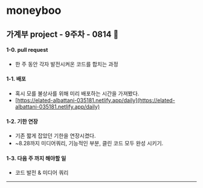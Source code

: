 # moneyboo

## 가계부 project - 9주차 - 0814 🎈
#### 1-0. pull request
- 한 주 동안 각자 발전시켜온 코드를 합치는 과정

#### 1-1. 배포
- 혹시 모를 불상사를 위해 미리 배포하는 시간을 가져봤다.
- [https://elated-albattani-035181.netlify.app/daily](https://elated-albattani-035181.netlify.app/daily)

#### 1-2. 기한 연장
- 기존 짧게 잡았던 기한을 연장시켰다. 
- ~8.28까지 미디어쿼리, 기능적인 부분, 클린 코드 모두 완성 시키기.

#### 1-3. 다음 주 까지 해야할 일
- 코드 발전 & 미디어 쿼리 

<hr>